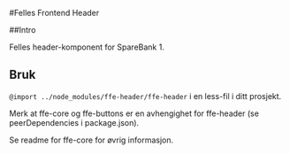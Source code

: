 #Felles Frontend Header

##Intro

Felles header-komponent for SpareBank 1.

## Bruk

<code>@import ../node_modules/ffe-header/ffe-header</code> i en less-fil i ditt prosjekt.

Merk at ffe-core og ffe-buttons er en avhengighet for ffe-header (se peerDependencies i package.json).

Se readme for ffe-core for øvrig informasjon.
